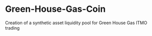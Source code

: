 # Green-House-Gas-Coin
Creation of a synthetic asset liquidity pool for Green House Gas ITMO trading

